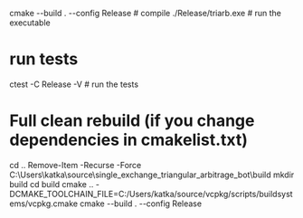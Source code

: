cmake --build . --config Release    # compile
./Release/triarb.exe                # run the executable

# run tests
ctest -C Release -V                 # run the tests

# Full clean rebuild (if you change dependencies in cmakelist.txt)
cd ..
Remove-Item -Recurse -Force C:\Users\katka\source\single_exchange_triangular_arbitrage_bot\build
mkdir build
cd build
cmake .. -DCMAKE_TOOLCHAIN_FILE=C:/Users/katka/source/vcpkg/scripts/buildsystems/vcpkg.cmake
cmake --build . --config Release

